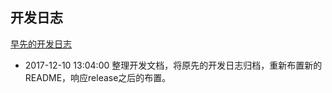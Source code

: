 ## 开发日志

[早先的开发日志](https://github.com/ZhuBrocadeSoar/callme/blob/master/docs/README.old.md)

+ 2017-12-10 13:04:00 整理开发文档，将原先的开发日志归档，重新布置新的README，响应release之后的布置。
